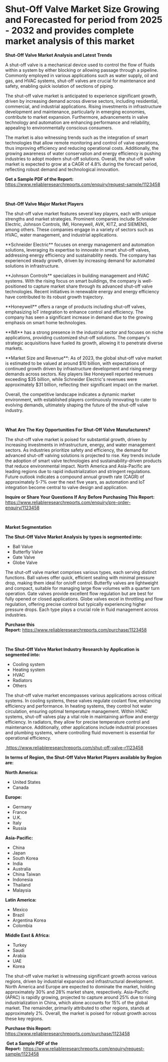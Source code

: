 <p><h1>Shut-Off Valve Market Size Growing and Forecasted for period from 2025 - 2032 and provides complete market analysis of this market</h1></p><p><strong>Shut-Off Valve Market Analysis and Latest Trends</strong></p>
<p><p>A shut-off valve is a mechanical device used to control the flow of fluids within a system by either blocking or allowing passage through a pipeline. Commonly employed in various applications such as water supply, oil and gas, and HVAC systems, shut-off valves are crucial for maintenance and safety, enabling quick isolation of sections of piping. </p><p>The shut-off valve market is anticipated to experience significant growth, driven by increasing demand across diverse sectors, including residential, commercial, and industrial applications. Rising investments in infrastructure development and maintenance, particularly in emerging economies, contribute to market expansion. Furthermore, advancements in valve technology and automation are enhancing performance and reliability, appealing to environmentally conscious consumers. </p><p>The market is also witnessing trends such as the integration of smart technologies that allow remote monitoring and control of valve operations, thus improving efficiency and reducing operational costs. Additionally, the growing awareness of water conservation and energy efficiency is pushing industries to adopt modern shut-off solutions. Overall, the shut-off valve market is expected to grow at a CAGR of 4.8% during the forecast period, reflecting robust demand and technological innovation.</p></p>
<p><strong>Get a Sample PDF of the Report:&nbsp;</strong> <a href="https://www.reliableresearchreports.com/enquiry/request-sample/1123458?utm_campaign=3319&utm_medium=2&utm_source=Github&utm_content=ia&utm_term=12042025&utm_id=shut-off-valve">https://www.reliableresearchreports.com/enquiry/request-sample/1123458</a></p>
<p>&nbsp;</p>
<p><strong>Shut-Off Valve Major Market Players</strong></p>
<p><p>The shut-off valve market features several key players, each with unique strengths and market strategies. Prominent companies include Schneider Electric, Johnson Controls, IMI, Honeywell, AVK, KITZ, and SIEMENS, among others. These companies engage in a variety of sectors such as HVAC, water management, and industrial applications.</p><p>**Schneider Electric** focuses on energy management and automation solutions, leveraging its expertise to innovate in smart shut-off valves, addressing energy efficiency and sustainability needs. The company has experienced steady growth, driven by increasing demand for automated solutions in infrastructure.</p><p>**Johnson Controls** specializes in building management and HVAC systems. With the rising focus on smart buildings, the company is well-positioned to capture market share through its advanced shut-off valve technologies. Recent initiatives in renewable energy and energy efficiency have contributed to its robust growth trajectory.</p><p>**Honeywell** offers a range of products including shut-off valves, emphasizing IoT integration to enhance control and efficiency. The company has seen a significant increase in demand due to the growing emphasis on smart home technologies.</p><p>**IMI** has a strong presence in the industrial sector and focuses on niche applications, providing customized shut-off solutions. The company's strategic acquisitions have fueled its growth, allowing it to penetrate diverse markets.</p><p>**Market Size and Revenue**: As of 2023, the global shut-off valve market is estimated to be valued at around $10 billion, with expectations of continued growth driven by infrastructure development and rising energy demands across sectors. Key players like Honeywell reported revenues exceeding $35 billion, while Schneider Electric's revenues were approximately $31 billion, reflecting their significant impact on the market.</p><p>Overall, the competitive landscape indicates a dynamic market environment, with established players continuously innovating to cater to evolving demands, ultimately shaping the future of the shut-off valve industry.</p></p>
<p>&nbsp;</p>
<p><strong>What Are The Key Opportunities For Shut-Off Valve Manufacturers?</strong></p>
<p><p>The shut-off valve market is poised for substantial growth, driven by increasing investments in infrastructure, energy, and water management sectors. As industries prioritize safety and efficiency, the demand for advanced shut-off valving solutions is projected to rise. Key trends include the adoption of smart valve technologies and sustainability-driven products that reduce environmental impact. North America and Asia-Pacific are leading regions due to rapid industrialization and stringent regulations. Future outlook indicates a compound annual growth rate (CAGR) of approximately 5-7% over the next five years, as automation and IoT integration become central to valve design and application.</p></p>
<p><strong>Inquire or Share Your Questions If Any Before Purchasing This Report:</strong> <a href="https://www.reliableresearchreports.com/enquiry/pre-order-enquiry/1123458?utm_campaign=3319&utm_medium=2&utm_source=Github&utm_content=ia&utm_term=12042025&utm_id=shut-off-valve">https://www.reliableresearchreports.com/enquiry/pre-order-enquiry/1123458</a></p>
<p>&nbsp;</p>
<p><strong>Market Segmentation</strong></p>
<p><strong>The Shut-Off Valve Market Analysis by types is segmented into:</strong></p>
<p><ul><li>Ball Value</li><li>Butterfly Valve</li><li>Gate Valve</li><li>Globe Valve</li></ul></p>
<p><p>The shut-off valve market comprises various types, each serving distinct functions. Ball valves offer quick, efficient sealing with minimal pressure drop, making them ideal for on/off control. Butterfly valves are lightweight and compact, suitable for managing large flow volumes with a quarter turn operation. Gate valves provide excellent flow regulation but are best for fully opened or closed applications. Globe valves excel in throttling and flow regulation, offering precise control but typically experiencing higher pressure drops. Each type plays a crucial role in fluid management across industries.</p></p>
<p><strong>Purchase this Report:&nbsp;</strong><a href="https://www.reliableresearchreports.com/purchase/1123458?utm_campaign=3319&utm_medium=2&utm_source=Github&utm_content=ia&utm_term=12042025&utm_id=shut-off-valve">https://www.reliableresearchreports.com/purchase/1123458</a></p>
<p>&nbsp;</p>
<p><strong>The Shut-Off Valve Market Industry Research by Application is segmented into:</strong></p>
<p><ul><li>Cooling system</li><li>Heating system</li><li>HVAC</li><li>Radiators</li><li>Others</li></ul></p>
<p><p>The shut-off valve market encompasses various applications across critical systems. In cooling systems, these valves regulate coolant flow, enhancing efficiency and performance. In heating systems, they control hot water circulation, ensuring optimal temperature management. Within HVAC systems, shut-off valves play a vital role in maintaining airflow and energy efficiency. In radiators, they allow for precise temperature control and maintenance. Additionally, other applications include industrial processes and plumbing systems, where controlling fluid movement is essential for operational efficiency.</p></p>
<p><a href="https://www.reliableresearchreports.com/shut-off-valve-r1123458?utm_campaign=3319&utm_medium=2&utm_source=Github&utm_content=ia&utm_term=12042025&utm_id=shut-off-valve">&nbsp;https://www.reliableresearchreports.com/shut-off-valve-r1123458</a></p>
<p><strong>In terms of Region, the Shut-Off Valve Market Players available by Region are:</strong></p>
<p>
    <p> <strong> North America: </strong>
        <ul>
            <li>United States</li>
            <li>Canada</li>
        </ul>
        </p> 
    <p> <strong> Europe: </strong>
        <ul>
            <li>Germany</li>
            <li>France</li>
            <li>U.K.</li>
            <li>Italy</li>
            <li>Russia</li>
        </ul>
        </p> 
    <p> <strong> Asia-Pacific: </strong>
        <ul>
            <li>China</li>
            <li>Japan</li>
            <li>South Korea</li>
            <li>India</li>
            <li>Australia</li>
            <li>China Taiwan</li>
            <li>Indonesia</li>
            <li>Thailand</li>
            <li>Malaysia</li>
        </ul>
        </p> 
    <p> <strong> Latin America: </strong>
        <ul>
            <li>Mexico</li>
            <li>Brazil</li>
            <li>Argentina Korea</li>
            <li>Colombia</li>
        </ul>
        </p> 
    <p> <strong> Middle East & Africa: </strong>
        <ul>
            <li>Turkey</li>
            <li>Saudi</li>
            <li>Arabia</li>
            <li>UAE</li>
            <li>Korea</li>
        </ul>
    </p>
    </p>
<p><p>The shut-off valve market is witnessing significant growth across various regions, driven by industrial expansion and infrastructural development. North America and Europe are expected to dominate the market, holding approximately 30% and 28% market share, respectively. Asia-Pacific (APAC) is rapidly growing, projected to capture around 25% due to rising industrialization in China, which alone accounts for 15% of the global market. The remainder, primarily attributed to other regions, stands at approximately 2%. Overall, the market is poised for robust growth across these key regions.</p></p>
<p><strong>Purchase this Report: </strong><a href="https://www.reliableresearchreports.com/purchase/1123458?utm_campaign=3319&utm_medium=2&utm_source=Github&utm_content=ia&utm_term=12042025&utm_id=shut-off-valve">https://www.reliableresearchreports.com/purchase/1123458</a></p>
<p>&nbsp;<strong>Get a Sample PDF of the Report:&nbsp;&nbsp;</strong><a href="https://www.reliableresearchreports.com/enquiry/request-sample/1123458?utm_campaign=3319&utm_medium=2&utm_source=Github&utm_content=ia&utm_term=12042025&utm_id=shut-off-valve">https://www.reliableresearchreports.com/enquiry/request-sample/1123458</a></p>
<p><strong></strong></p>
<p><p></p><p></p><p></p></p>